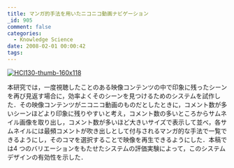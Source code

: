 ```yaml
---
title: マンガ的手法を用いたニコニコ動画ナビゲーション
_id: 905
comment: false
categories:
  - Knowledge Science
date: 2008-02-01 00:00:42
tags:
---
```


[![HCI130-thumb-160x118](/wp-content/uploads/2015/05/HCI130-thumb.jpg)](/wp-content/uploads/2015/05/HCI130-thumb.jpg)

<!--more-->

本研究では，一度視聴したことのある映像コンテンツの中で印象に残ったシーンを再び見返す場合に，効率よくそのシーンを見つけるためのシステムを試作した．その映像コンテンツがニコニコ動画のものだとしたときに，コメント数が多いシーンほどより印象に残りやすいと考え，コメント数の多いところからサムネイル画像を取り出し，コメント数が多いほど大きいサイズで表示して並べ，各サムネイルには最頻コメントが吹き出しとして付与されるマンガ的な手法で一覧できるようにし，そのコマを選択することで映像を再生できるようにした．本稿では4 つのバリエーションをもたせたシステムの評価実験によって，このシステムデザインの有効性を示した．
